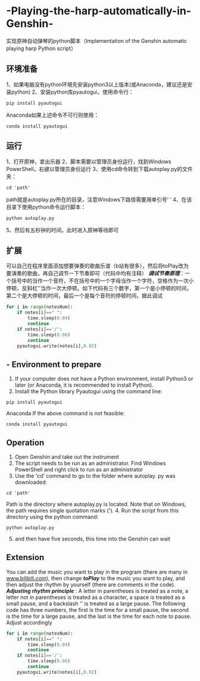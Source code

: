 # -Playing-the-harp-automatically-in-Genshin-
实现原神自动弹琴的python脚本（Implementation of the Genshin automatic  playing harp Python script）
## 环境准备
1、如果电脑没有python环境先安装python3以上版本(或Anaconda，建议还是安装python)
2、安装python库pyautogui，使用命令行：
```Shell
pip install pyautogui
```
Anaconda如果上述命令不可行则使用：
```Shell
conda install pyautogui
```

## 运行
1、打开原神，拿出乐器
2、脚本需要以管理员身份运行，找到Windows PowerShell，右键以管理员身份运行
3、使用cd命令转到下载autoplay.py的文件夹：
```Shell
cd 'path'
```
path就是autoplay.py所在的目录，注意Windows下路径需要用单引号‘ ‘
4、在该目录下使用python命令运行脚本：
```Shell
python autoplay.py
```
5、然后有五秒钟的时间，此时进入原神等待即可

## 扩展
可以自己在程序里面添加想要弹奏的歌曲乐谱（b站有很多），然后将toPlay改为要演奏的歌曲，再自己调节一下节奏即可（代码中均有注释）
***调试节奏原理***：一个括号中的当作一个音符，不在括号中的一个字母当作一个字符，空格作为一次小停顿，反斜杠'\'当作一次大停顿。如下代码有三个数字，第一个是小停顿的时间，第二个是大停顿的时间，最后一个是每个音符的停顿时间，据此调试
```Python
for i in range(notesNum):
    if notes[i]==" ":
        time.sleep(0.04)
        continue
    if notes[i]=='/':
        time.sleep(0.06)
        continue
    pyautogui.write(notes[i],0.02)
```


## -   Environment to prepare
1. If your computer does not have a Python environment, install Python3 or later (or Anaconda, it is recommended to install Python).
2. Install the Python library Pyautogui using the command line:
```Shell
pip install pyautogui
```
Anaconda If the above command is not feasible:
```Shell
conda install pyautogui
```

## Operation
1. Open Genshin and take out the instrument
2. The script needs to be run as an administrator. Find Windows PowerShell and right click to run as an administrator
3. Use the 'cd' command to go to the folder where autoplay. py was downloaded:
```Shell
cd 'path'
```
Path is the directory where autoplay.py is located. Note that on Windows, the path requires single quotation marks (').
4. Run the script from this directory using the python command:
```Shell
python autoplay.py
```
5. and then have five seconds, this time into the Genshin can wait

## Extension
You can add the music you want to play in the program (there are many in www.bilibili.com), then change ***toPlay*** to the music you want to play, and then adjust the rhythm by yourself (there are comments in the code).
***Adjusting rhythm principle*** : A letter in parentheses is treated as a note, a letter not in parentheses is treated as a character, a space is treated as a small pause, and a backslash '\' is treated as a large pause. The following code has three numbers, the first is the time for a small pause, the second is the time for a large pause, and the last is the time for each note to pause. Adjust accordingly
```Python
for i in range(notesNum):
    if notes[i]==" ":
        time.sleep(0.04)
        continue
    if notes[i]=='/':
        time.sleep(0.06)
        continue
    pyautogui.write(notes[i],0.02)
```
